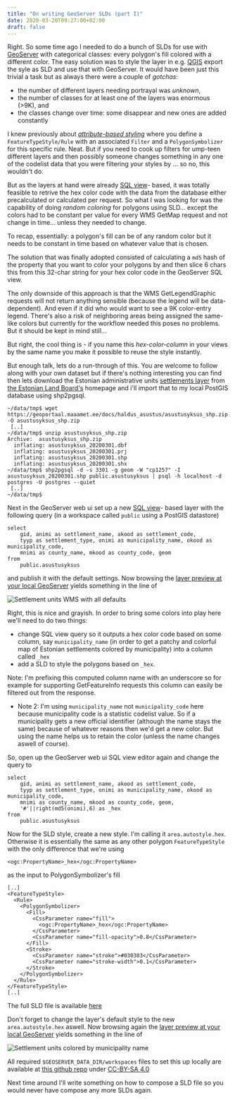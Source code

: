 ```yaml
---
title: "On writing GeoServer SLDs (part I)"
date: 2020-03-20T09:27:00+02:00
draft: false
---
```


Right. So some time ago I needed to do a bunch of SLDs for use with
[GeoServer](http://geoserver.org) with categorical classes: every polygon's fill
colored with a different color. The easy solution was to style the layer in
e.g. [QGIS](https://qgis.org) export the syle as SLD and use that with GeoServer.
It would have been just this trivial a task but as always there were a couple of
_gotchas_:

- the number of different layers needing portrayal was _unknown_,
- the number of classes for at least one of the layers was enormous (>9K), and
- the classes change over time: some disappear and new ones are added constantly

I knew previously about [_attribute-based styling_](https://docs.geoserver.org/stable/en/user/styling/sld/cookbook/polygons.html#attribute-based-polygon)
where you define a `FeatureTypeStyle/Rule` with an associated `Filter` and a
`PolygonSymbolizer` for this specific rule. Neat. But if you need to cook up
filters for ump-teen different layers and then possibly someone changes
something in any one of the codelist data that you were filtering your styles
by ... so no, this wouldn't do.

But as the layers at hand were already
[SQL view](https://docs.geoserver.org/stable/en/user/data/database/sqlview.html)-
based, it was totally feasible to retrive the hex color code with the data from the
database either precalculated or calculated per request. So what
I was looking for was the capability of doing _random coloring_ for polygons
using SLD... except the colors had to be constant per value for every WMS GetMap
request and not change in time... unless they needed to change.

To recap, essentially: a polygon's fill can be of any random color but it needs
to be constant in time based on whatever value that is chosen.

The solution that was finally adopted consisted of calculating a `md5`
hash of the property that you want to color your polygons by and then slice 6
chars this from this 32-char string for your hex color code in the GeoServer
SQL view.

The only downside of this approach is that the WMS GetLegendGraphic requests
will not return anything sensible (because the legend will be data-dependent).
And even if it did who would want to see a 9K color-entry legend. There's also
a risk of neighboring areas being assigned the same-like colors but currently
for the workflow needed this poses no problems. But it should be kept in mind
still...

But right, the cool thing is - if you name this _hex-color-column_ in your views
by the same name you make it possible to reuse the style instantly.

But enough talk, lets do a run-through of this. You are welcome to follow along
with your own dataset but if there's nothing interesting you can find then
lets download the Estonian administrative units
[settlements layer](https://geoportaal.maaamet.ee/docs/haldus_asustus/asustusyksus_shp.zip) from
[the Estonian Land Board's](https://geoportaal.maaamet.ee/eng/Spatial-Data/Administrative-and-Settlement-Division-p312.html)
homepage and i'll import that to my local PostGIS database using shp2pgsql.

```
~/data/tmp$ wget https://geoportaal.maaamet.ee/docs/haldus_asustus/asustusyksus_shp.zip -O asustusyksus_shp.zip
 [..]
~/data/tmp$ unzip asustusyksus_shp.zip
Archive:  asustusyksus_shp.zip
  inflating: asustusyksus_20200301.dbf  
  inflating: asustusyksus_20200301.prj  
  inflating: asustusyksus_20200301.shp  
  inflating: asustusyksus_20200301.shx
~/data/tmp$ shp2pgsql -d -s 3301 -g geom -W "cp1257" -I  asustusyksus_20200301.shp public.asustusyksus | psql -h localhost -d postgres -U postgres --quiet
 [..]
~/data/tmp$
```

Next in the GeoServer web ui set up a new [SQL view](https://docs.geoserver.org/stable/en/user/data/database/sqlview.html)-
based layer with the following query (in a workspace called `public` using a
PostGIS datastore)

```
select
    gid, animi as settlement_name, akood as settlement_code,
    tyyp as settlement_type, onimi as municipality_name, okood as municipality_code,  
    mnimi as county_name, mkood as county_code, geom
from
    public.asustusyksus
```
and publish it with the default settings. Now browsing the
[layer preview at your local GeoServer](http://localhost:8080/geoserver/public/wms?service=WMS&version=1.1.0&request=GetMap&layers=public%3Av_settlements&bbox=448183.07559659635%2C6435664.640892181%2C723048.3349062635%2C6557826.978363144&width=1800&height=800&srs=EPSG%3A3301&format=application/openlayers) yields something in the line of

![Settlement units WMS with all defaults](../img/settlements_1.png)

Right, this is nice and grayish. In order to bring some colors into play here
we'll need to do two things:

- change SQL view query so it outputs a hex color code based on some column,
say `municipality_name`
(in order to get a patchy and colorful map of Estonian settlements colored by
municipality) into a column called `_hex`
- add a SLD to style the polygons based on `_hex`.

Note: I'm prefixing this computed column name with an underscore so for example
for supporting GetFeatureInfo requests this column can easily be filtered out
from the response.

- Note 2: I'm using `municipality_name` not `municipality_code` here because
municipality code is a statistic codelist value. So if a municipality gets a
new official identifier (although the name stays the same) because of whatever
reasons then we'd get a new color. But using the name helps us to retain the
color (unless the name changes aswell of course).

So, open up the GeoServer web ui SQL view editor again and change the query to

```
select
    gid, animi as settlement_name, akood as settlement_code,
    tyyp as settlement_type, onimi as municipality_name, okood as municipality_code,  
    mnimi as county_name, mkood as county_code, geom,
    '#'||right(md5(onimi),6) as _hex
from
    public.asustusyksus
```

Now for the SLD style, create a new style. I'm calling it `area.autostyle.hex`.
Otherwise it is essentially the same as any other polygon `FeatureTypeStyle` with the only
difference that we're using

```
<ogc:PropertyName>_hex</ogc:PropertyName>
```
as the input to PolygonSymbolizer's fill

```
[..]
<FeatureTypeStyle>
  <Rule>
    <PolygonSymbolizer>
      <Fill>
        <CssParameter name="fill">
          <ogc:PropertyName>_hex</ogc:PropertyName>
        </CssParameter>
        <CssParameter name="fill-opacity">0.8</CssParameter>
      </Fill>
      <Stroke>
        <CssParameter name="stroke">#030303</CssParameter>
        <CssParameter name="stroke-width">0.1</CssParameter>
      </Stroke>
    </PolygonSymbolizer>
  </Rule>
</FeatureTypeStyle>
[..]
```

The full SLD file is available
[here](https://github.com/tkardi/sld-diary/blob/master/src/data/workspaces/public/styles/area.autostyle.hex.sld)

Don't forget to change the layer's default style to the new `area.autostyle.hex`
aswell. Now browsing again the
[layer preview at your local GeoServer](http://localhost:8080/geoserver/public/wms?service=WMS&version=1.1.0&request=GetMap&layers=public%3Av_settlements&bbox=448183.07559659635%2C6435664.640892181%2C723048.3349062635%2C6557826.978363144&width=1800&height=800&srs=EPSG%3A3301&format=application/openlayers) yields something in the line of

![Settlement units colored by municipality name](../img/settlements_hex_municipality.png)

All required `$GEOSERVER_DATA_DIR/workspaces` files to set this up locally are available at
[this github repo](https://github.com/tkardi/sld-diary/tree/master/src/data/workspaces)
under [CC-BY-SA 4.0](https://creativecommons.org/licenses/by-sa/4.0/)

Next time around I'll write something on how to compose a SLD file so you would never
have compose any more SLDs again.
